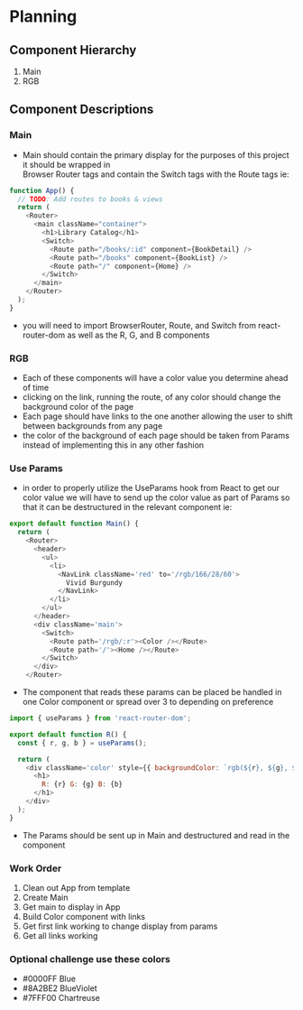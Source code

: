 # Planning

## Component Hierarchy

1. Main
2. RGB

## Component Descriptions

### Main

- Main should contain the primary display for the purposes of this project it should be wrapped in  
Browser Router tags and contain the Switch tags with the Route tags ie:

```js
function App() {
  // TODO: Add routes to books & views
  return (
    <Router>
      <main className="container">
        <h1>Library Catalog</h1>
        <Switch>
          <Route path="/books/:id" component={BookDetail} />
          <Route path="/books" component={BookList} />
          <Route path="/" component={Home} />
        </Switch>
      </main>
    </Router>
  );
}
```

- you will need to import BrowserRouter, Route, and Switch from react-router-dom as well as the R, G, and B components

### RGB

- Each of these components will have a color value you determine ahead of time
- clicking on the link, running the route, of any color should change the background color of the page
- Each page should have links to the one another allowing the user to shift between backgrounds from any page
- the color of the background of each page should be taken from Params instead of implementing this in any other fashion

### Use Params

- in order to properly utilize the UseParams hook from React to get our color value we will have to send up the color value as part of
Params so that it can be destructured in the relevant component ie:

```js
export default function Main() {
  return (
    <Router>
      <header>
        <ul>
          <li>
            <NavLink className='red' to='/rgb/166/28/60'>
              Vivid Burgundy
            </NavLink>
          </li>
        </ul>
      </header>
      <div className='main'>
        <Switch>
          <Route path='/rgb/:r'><Color /></Route>
          <Route path='/'><Home /></Route>
        </Switch>
      </div>
    </Router>
```

- The component that reads these params can be placed be handled in one Color component or spread over 3 to depending on preference

```js
import { useParams } from 'react-router-dom';

export default function R() {
  const { r, g, b } = useParams();

  return (
    <div className='color' style={{ backgroundColor: `rgb(${r}, ${g}, ${b})` }}>
      <h1>
        R: {r} G: {g} B: {b}
      </h1>
    </div>
  );
}
```

- The Params should be sent up in Main and destructured and read in the component

### Work Order

1. Clean out App from template
2. Create Main
3. Get main to display in App
4. Build Color component with links
5. Get first link working to change display from params
6. Get all links working

### Optional challenge use these colors

- #0000FF Blue
- #8A2BE2 BlueViolet
- #7FFF00 Chartreuse
